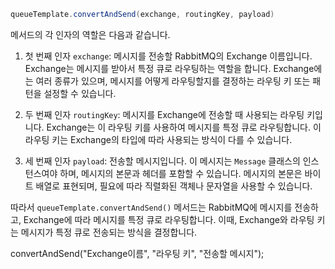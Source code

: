 
```java
queueTemplate.convertAndSend(exchange, routingKey, payload)
``` 

메서드의 각 인자의 역할은 다음과 같습니다.

1. 첫 번째 인자 `exchange`: 메시지를 전송할 RabbitMQ의 Exchange 이름입니다. Exchange는 메시지를 받아서 특정 큐로 라우팅하는 역할을 합니다. Exchange에는 여러 종류가 있으며, 메시지를 어떻게 라우팅할지를 결정하는 라우팅 키 또는 패턴을 설정할 수 있습니다.
    
2. 두 번째 인자 `routingKey`: 메시지를 Exchange에 전송할 때 사용되는 라우팅 키입니다. Exchange는 이 라우팅 키를 사용하여 메시지를 특정 큐로 라우팅합니다. 이 라우팅 키는 Exchange의 타입에 따라 사용되는 방식이 다를 수 있습니다.
    
3. 세 번째 인자 `payload`: 전송할 메시지입니다. 이 메시지는 `Message` 클래스의 인스턴스여야 하며, 메시지의 본문과 헤더를 포함할 수 있습니다. 메시지의 본문은 바이트 배열로 표현되며, 필요에 따라 직렬화된 객체나 문자열을 사용할 수 있습니다.
    

따라서 `queueTemplate.convertAndSend()` 메서드는 RabbitMQ에 메시지를 전송하고, Exchange에 따라 메시지를 특정 큐로 라우팅합니다. 이때, Exchange와 라우팅 키는 메시지가 특정 큐로 전송되는 방식을 결정합니다.

convertAndSend("Exchange이름", "라우팅 키", "전송할 메시지");
